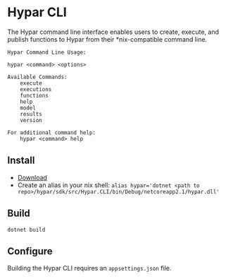 # Hypar CLI
The Hypar command line interface enables users to create, execute, and publish functions to Hypar from their *nix-compatible command line.

```
Hypar Command Line Usage:

hypar <command> <options>

Available Commands:
    execute
    executions
    functions
    help
    model
    results
    version

For additional command help:
    hypar <command> help
```

## Install
- [Download](https://s3-us-west-1.amazonaws.com/hypar-cli/hypar.zip)
- Create an alias in your nix shell: `alias hypar='dotnet <path to repo>/hypar/sdk/src/Hypar.CLI/bin/Debug/netcoreapp2.1/hypar.dll'`

## Build
`dotnet build`

## Configure
Building the Hypar CLI requires an `appsettings.json` file.
